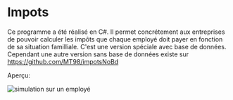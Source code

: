 # Impots

Ce programme a été réalisé en C#. Il permet concrétement aux entreprises de pouvoir calculer les impôts que chaque employé doit payer en fonction de sa situation familliale. C'est une version spéciale avec base de données. Cependant une autre version sans base de données existe sur https://github.com/MT98/impotsNoBd

Aperçu:    
    
![simulation sur un employé](https://drive.google.com/uc?id=1IRJW6cCjdqSNPyLoUSX8RJCNJsUM-YDC)

